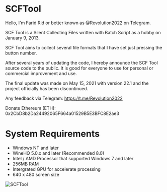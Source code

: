 # SCFTool

Hello, I'm Farid Rid or better known as @Revolution2022 on Telegram.

SCF Tool is a Silent Collecting Files written with Batch Script as a hobby on January 9, 2013.

SCF Tool aims to collect several file formats that I have set just pressing the button number. 

After several years of updating the code, I hereby announce the SCF Tool source code to the public. It is good for everyone to use for personal or commercial improvement and use.

The final update was made on May 15, 2021 with version 22.1 and the project officially has been discontinued.

Any feedback via Telegram:
https://t.me/Revolution2022

Donate Ethereum (ETH):
0x2CbD8b2Da24492065F664a01529B5E3BFC8E2ae3

# System Requirements
* Windows NT and later
* WineHQ 5.0.x and later (Recommended 8.0)
* Intel / AMD Processor that supported Windows 7 and later
* 256MB RAM
* Intergrated GPU for accelerate processing
* 640 x 480 screen size

![SCFTool](SCFTool.PNG)
